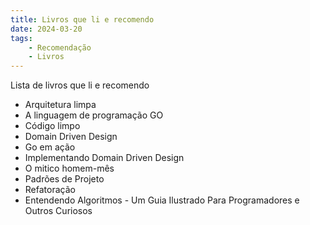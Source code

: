 ```yaml
---
title: Livros que li e recomendo
date: 2024-03-20
tags:
    - Recomendação
    - Livros
---
```


Lista de livros que li e recomendo

- Arquitetura limpa
- A linguagem de programação GO
- Código limpo
- Domain Driven Design
- Go em ação
- Implementando Domain Driven Design
- O mitico homem-mês
- Padrões de Projeto
- Refatoração
- Entendendo Algoritmos - Um Guia Ilustrado Para Programadores e Outros Curiosos
